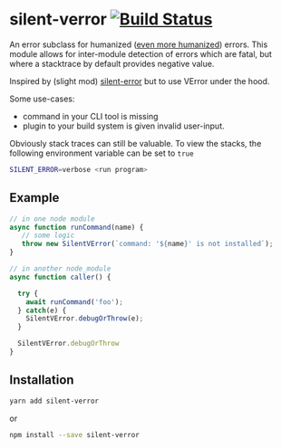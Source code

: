# silent-verror [![Build Status](https://travis-ci.org/nmccreadu/silent-verror.svg)](https://travis-ci.org/nmcccready/silent-verror)

An error subclass for humanized ([even more humanized](https://github.com/joyent/node-verror)) errors. This module allows for inter-module detection of errors which are fatal, but where a stacktrace by default provides negative value.

Inspired by (slight mod) [silent-error](https://github.com/ember-cli/silent-error) but to use VError under the hood.

Some use-cases:

* command in your CLI tool is missing
* plugin to your build system is given invalid user-input.

Obviously stack traces can still be valuable. To view the stacks, the following environment variable can be set to `true`

```sh
SILENT_ERROR=verbose <run program>
```

## Example

```js
// in one node module
async function runCommand(name) {
   // some logic
   throw new SilentVError(`command: '${name}' is not installed`);
}
```

```js
// in another node_module
async function caller() {

  try {
    await runCommand('foo');
  } catch(e) {
    SilentVError.debugOrThrow(e);
  }

  SilentVError.debugOrThrow
}
```

## Installation

```sh
yarn add silent-verror
```

or

```sh
npm install --save silent-verror
```

